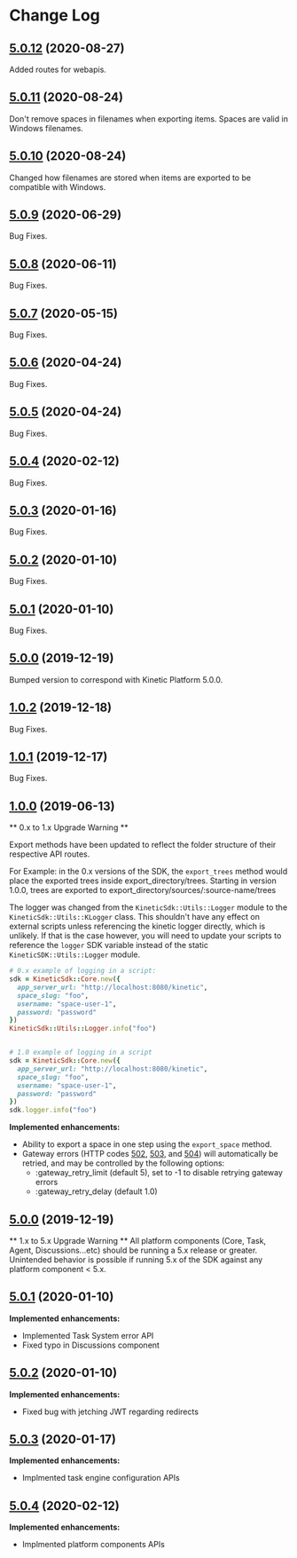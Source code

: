 # Change Log

## [5.0.12](https://github.com/kineticdata/kinetic-sdk-rb/releases/tag/5.0.12) (2020-08-27)

Added routes for webapis.

## [5.0.11](https://github.com/kineticdata/kinetic-sdk-rb/releases/tag/5.0.11) (2020-08-24)

Don't remove spaces in filenames when exporting items. Spaces are valid in Windows filenames.

## [5.0.10](https://github.com/kineticdata/kinetic-sdk-rb/releases/tag/5.0.10) (2020-08-24)

Changed how filenames are stored when items are exported to be compatible with Windows.

## [5.0.9](https://github.com/kineticdata/kinetic-sdk-rb/releases/tag/5.0.9) (2020-06-29)

Bug Fixes.

## [5.0.8](https://github.com/kineticdata/kinetic-sdk-rb/releases/tag/5.0.8) (2020-06-11)

Bug Fixes.

## [5.0.7](https://github.com/kineticdata/kinetic-sdk-rb/releases/tag/5.0.7) (2020-05-15)

Bug Fixes.

## [5.0.6](https://github.com/kineticdata/kinetic-sdk-rb/releases/tag/5.0.6) (2020-04-24)

Bug Fixes.

## [5.0.5](https://github.com/kineticdata/kinetic-sdk-rb/releases/tag/5.0.5) (2020-04-24)

Bug Fixes.

## [5.0.4](https://github.com/kineticdata/kinetic-sdk-rb/releases/tag/5.0.4) (2020-02-12)

Bug Fixes.

## [5.0.3](https://github.com/kineticdata/kinetic-sdk-rb/releases/tag/5.0.3) (2020-01-16)

Bug Fixes.

## [5.0.2](https://github.com/kineticdata/kinetic-sdk-rb/releases/tag/5.0.2) (2020-01-10)

Bug Fixes.

## [5.0.1](https://github.com/kineticdata/kinetic-sdk-rb/releases/tag/5.0.1) (2020-01-10)

Bug Fixes.

## [5.0.0](https://github.com/kineticdata/kinetic-sdk-rb/releases/tag/5.0.0) (2019-12-19)

Bumped version to correspond with Kinetic Platform 5.0.0.

## [1.0.2](https://github.com/kineticdata/kinetic-sdk-rb/releases/tag/1.0.2) (2019-12-18)

Bug Fixes.

## [1.0.1](https://github.com/kineticdata/kinetic-sdk-rb/releases/tag/1.0.1) (2019-12-17)

Bug Fixes.

## [1.0.0](https://github.com/kineticdata/kinetic-sdk-rb/tree/1.0.0) (2019-06-13)

** 0.x to 1.x Upgrade Warning **

Export methods have been updated to reflect the folder structure
of their respective API routes.

For Example: in the 0.x versions of the SDK, the `export_trees` method would
place the exported trees inside export_directory/trees. Starting in version 1.0.0, trees are exported to export_directory/sources/:source-name/trees

The logger was changed from the `KineticSdk::Utils::Logger` module to the `KineticSdk::Utils::KLogger` class. This shouldn't have any effect on external scripts unless referencing the kinetic logger directly, which is unlikely. If that is the case however, you will need to update your scripts to reference the `logger` SDK variable instead of the static `KineticSDK::Utils::Logger` module.

```ruby
# 0.x example of logging in a script:
sdk = KineticSdk::Core.new({
  app_server_url: "http://localhost:8080/kinetic",
  space_slug: "foo",
  username: "space-user-1",
  password: "password"
})
KineticSdk::Utils::Logger.info("foo")


# 1.0 example of logging in a script
sdk = KineticSdk::Core.new({
  app_server_url: "http://localhost:8080/kinetic",
  space_slug: "foo",
  username: "space-user-1",
  password: "password"
})
sdk.logger.info("foo")
```

**Implemented enhancements:**

- Ability to export a space in one step using the `export_space` method.
- Gateway errors (HTTP codes [502](https://developer.mozilla.org/en-US/docs/Web/HTTP/Status/502), [503](https://developer.mozilla.org/en-US/docs/Web/HTTP/Status/503), and [504](https://developer.mozilla.org/en-US/docs/Web/HTTP/Status/504)) will automatically be retried, and may be controlled by the following options:
  - :gateway_retry_limit (default 5), set to -1 to disable retrying gateway errors
  - :gateway_retry_delay (default 1.0)

## [5.0.0](https://github.com/kineticdata/kinetic-sdk-rb/tree/5.0.0) (2019-12-19)

** 1.x to 5.x Upgrade Warning **
All platform components (Core, Task, Agent, Discussions...etc) should be running a 5.x release or greater.
Unintended behavior is possible if running 5.x of the SDK against any platform component < 5.x.

## [5.0.1](https://github.com/kineticdata/kinetic-sdk-rb/tree/5.0.1) (2020-01-10)

**Implemented enhancements:**

- Implemented Task System error API
- Fixed typo in Discussions component

## [5.0.2](https://github.com/kineticdata/kinetic-sdk-rb/tree/5.0.2) (2020-01-10)

**Implemented enhancements:**

- Fixed bug with jetching JWT regarding redirects

## [5.0.3](https://github.com/kineticdata/kinetic-sdk-rb/tree/5.0.3) (2020-01-17)

**Implemented enhancements:**

- Implmented task engine configuration APIs

## [5.0.4](https://github.com/kineticdata/kinetic-sdk-rb/tree/5.0.4) (2020-02-12)

**Implemented enhancements:**

- Implmented platform components APIs
